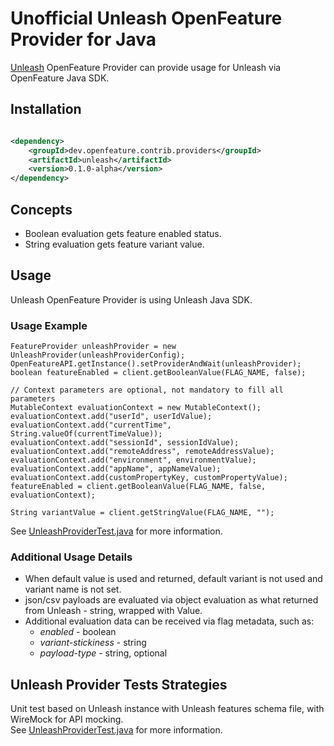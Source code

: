 # Unofficial Unleash OpenFeature Provider for Java

[Unleash](https://getunleash.io) OpenFeature Provider can provide usage for Unleash via OpenFeature Java SDK.

## Installation

<!-- x-release-please-start-version -->

```xml

<dependency>
    <groupId>dev.openfeature.contrib.providers</groupId>
    <artifactId>unleash</artifactId>
    <version>0.1.0-alpha</version>
</dependency>
```

<!-- x-release-please-end-version -->

## Concepts
* Boolean evaluation gets feature enabled status.
* String evaluation gets feature variant value.

## Usage
Unleash OpenFeature Provider is using Unleash Java SDK.

### Usage Example

```
FeatureProvider unleashProvider = new UnleashProvider(unleashProviderConfig);
OpenFeatureAPI.getInstance().setProviderAndWait(unleashProvider);
boolean featureEnabled = client.getBooleanValue(FLAG_NAME, false);

// Context parameters are optional, not mandatory to fill all parameters
MutableContext evaluationContext = new MutableContext();
evaluationContext.add("userId", userIdValue);
evaluationContext.add("currentTime", String.valueOf(currentTimeValue));
evaluationContext.add("sessionId", sessionIdValue);
evaluationContext.add("remoteAddress", remoteAddressValue);
evaluationContext.add("environment", environmentValue);
evaluationContext.add("appName", appNameValue);
evaluationContext.add(customPropertyKey, customPropertyValue);
featureEnabled = client.getBooleanValue(FLAG_NAME, false, evaluationContext);

String variantValue = client.getStringValue(FLAG_NAME, "");
```

See [UnleashProviderTest.java](./src/test/java/dev/openfeature/contrib/providers/unleash/UnleashProviderTest.java) for more information.

### Additional Usage Details

* When default value is used and returned, default variant is not used and variant name is not set.
* json/csv payloads are evaluated via object evaluation as what returned from Unleash - string, wrapped with Value.
* Additional evaluation data can be received via flag metadata, such as:
  * *enabled* - boolean
  * *variant-stickiness* - string
  * *payload-type* - string, optional

## Unleash Provider Tests Strategies

Unit test based on Unleash instance with Unleash features schema file, with WireMock for API mocking.  
See [UnleashProviderTest.java](./src/test/java/dev/openfeature/contrib/providers/unleash/UnleashProviderTest.java) for more information.
